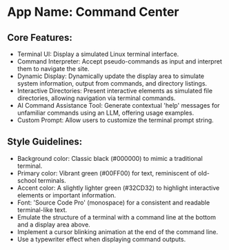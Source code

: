 # **App Name**: Command Center

## Core Features:

- Terminal UI: Display a simulated Linux terminal interface.
- Command Interpreter: Accept pseudo-commands as input and interpret them to navigate the site.
- Dynamic Display: Dynamically update the display area to simulate system information, output from commands, and directory listings.
- Interactive Directories: Present interactive elements as simulated file directories, allowing navigation via terminal commands.
- AI Command Assistance Tool: Generate contextual 'help' messages for unfamiliar commands using an LLM, offering usage examples.
- Custom Prompt: Allow users to customize the terminal prompt string.

## Style Guidelines:

- Background color: Classic black (#000000) to mimic a traditional terminal.
- Primary color: Vibrant green (#00FF00) for text, reminiscent of old-school terminals.
- Accent color: A slightly lighter green (#32CD32) to highlight interactive elements or important information.
- Font: 'Source Code Pro' (monospace) for a consistent and readable terminal-like text.
- Emulate the structure of a terminal with a command line at the bottom and a display area above.
- Implement a cursor blinking animation at the end of the command line.
- Use a typewriter effect when displaying command outputs.